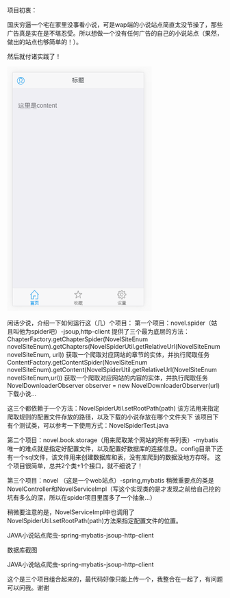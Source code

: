 项目初衷：

国庆穷逼一个宅在家里没事看小说，可是wap端的小说站点简直太没节操了，那些广告真是实在是不堪忍受。所以想做一个没有任何广告的自己的小说站点（果然，做出的站点也够简单的！）。

然后就付诸实践了！

![站点一截图](https://raw.githubusercontent.com/hongmaju/light7Local/master/img/productShow/20170518152848.png)


闲话少说，介绍一下如何运行这（几）个项目：
第一个项目：novel.spider（姑且叫他为spider吧）-jsoup,http-client
提供了三个最为底层的方法：
ChapterFactory.getChapterSpider(NovelSiteEnum novelSiteEnum).getChapters(NovelSpiderUtil.getRelativeUrl(NovelSiteEnum novelSiteEnum, url))  获取一个爬取对应网站的章节的实体，并执行爬取任务
ContentFactory.getContentSpider(NovelSiteEnum novelSiteEnum).getContent(NovelSpiderUtil.getRelativeUrl(NovelSiteEnum novelSiteEnum,url)) 获取一个爬取对应网站的内容的实体，并执行爬取任务
NovelDownloaderObserver observer = new NovelDownloaderObserver(url) 下载小说...

这三个都依赖于一个方法：NovelSpiderUtil.setRootPath(path) 该方法用来指定爬取规则的配置文件存放的路径，以及下载的小说存放在哪个文件夹下
该项目下有个测试类，可以参考一下使用方式：NovelSpiderTest.java

第二个项目：novel.book.storage（用来爬取某个网站的所有书列表）-mybatis
唯一的难点就是指定好配置文件，以及配置好数据库的连接信息。config目录下还有一个sql文件，该文件用来创建数据库和表，没有库爬到的数据没地方存呀。
这个项目很简单，总共2个类+1个接口，就不细说了！


第三个项目：novel （这是一个web站点）-spring,mybatis
稍微重要点的类是NovelController和NovelServiceImpl（写这个实现类的是才发现之前给自己挖的坑有多么的深，所以在spider项目里面多了一个抽象...）

稍微要注意的是，NovelServiceImpl中也调用了NovelSpiderUtil.setRootPath(path)方法来指定配置文件的位置。

JAVA小说站点爬虫-spring-mybatis-jsoup-http-client

数据库截图


JAVA小说站点爬虫-spring-mybatis-jsoup-http-client

这个是三个项目组合起来的，最代码好像只能上传一个，我整合在一起了，有问题可以问我。谢谢